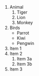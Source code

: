 

1. Animal
   1. Tiger
   2. Lion
   3. Monkey    
2. Birds
   * Parrot
   * Kiwi
   * Pengwin
3. Item 1
4. Item 2
   1. Item 3a
   2. Item 3b   
5. Item 3
